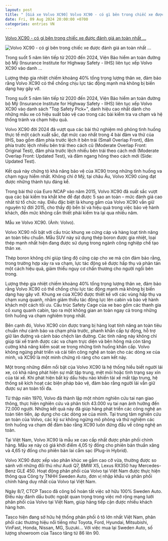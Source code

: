 ```yaml
---
layout: post
title: " [Giá xe Volvo XC90] Volvo XC90 - có gì bên trong chiếc xe được đánh giá an toàn nhất ..."
date: Fri, 09 Aug 2024 20:00:00 +0700
categories: entries VN
---
```

[Volvo XC90 - có gì bên trong chiếc xe được đánh giá an toàn nhất ...](https://vietnambiz.vn/volvo-xc90-co-gi-ben-trong-chiec-xe-duoc-danh-gia-an-toan-nhat-the-gioi-202489153230456.htm)

![Volvo XC90 - có gì bên trong chiếc xe được đánh giá an toàn nhất ...](https://cdn.vietnambiz.vn/1881912202208555/images/2024/08/09/crawl-20240809145811514-20240809145811530-avatar-fb-20240809153230256.jpg?width=600)

Trong suốt 5 năm liên tiếp từ 2020 đến 2024, Viện Bảo hiểm an toàn đường bộ Mỹ (Insurance Institute for Highway Safety - IIHS) liên tục xếp Volvo XC90 vào danh ...

Lượng thép gia nhiệt chiếm khoảng 40% tổng trọng lượng thân xe, đảm bảo rằng Volvo XC90 có thể chống chịu lực tác động mạnh mà không bị biến dạng hay gãy vỡ.

Trong suốt 5 năm liên tiếp từ 2020 đến 2024, Viện Bảo hiểm an toàn đường bộ Mỹ (Insurance Institute for Highway Safety - IIHS) liên tục xếp Volvo XC90 vào danh sách "Top Safety Pick+", danh hiệu cao nhất dành cho những mẫu xe có hiệu suất bảo vệ cao trong các bài kiểm tra va chạm và hệ thống tránh va chạm hiệu quả.

Volvo XC90 đời 2024 đã vượt qua các bài thử nghiệm mô phỏng tình huống thực tế một cách xuất sắc, đạt mức cao nhất trong 4 bài đâm va thử của IIHS, bao gồm đâm phía trước lệch ít bên trái (Small Overlap Front), đâm phía trước lệch nhiều bên trái theo cách cũ (Moderate Overlap Front: Original Test), đâm phía trước lệch nhiều bên trái theo cách mới (Moderate Overlap Front: Updated Test), và đâm ngang hông theo cách mới (Side: Updated Test).

Kết quả này chứng tỏ khả năng bảo vệ của XC90 trong những tình huống va chạm nguy hiểm nhất. Không chỉ ở Mỹ, tại châu Âu, Volvo XC90 cũng đạt được những thành tựu đáng kể.

Trong bài thử của Euro NCAP vào năm 2015, Volvo XC90 đã xuất sắc vượt qua các bài kiểm tra khắt khe để đạt được 5 sao an toàn – mức đánh giá cao nhất từ tổ chức này. Điều đặc biệt là khung gầm của Volvo XC90 vẫn giữ nguyên từ đời 2015, cho thấy độ bền bỉ và hiệu quả trong việc bảo vệ hành khách, đến mức không cần thiết phải kiểm tra lại qua nhiều năm.

Mẫu xe Volvo XC90. (Ảnh: Volvo).

Volvo XC90 nổi bật với cấu trúc khung xe cứng cáp và hàng loạt tính năng an toàn tiêu chuẩn. Mẫu SUV này sử dụng thép boron được gia nhiệt, loại thép mạnh nhất hiện đang được sử dụng trong ngành công nghiệp chế tạo thân xe.

Thép boron không chỉ giúp tăng độ cứng cáp cho xe mà còn đảm bảo rằng, trong trường hợp xảy ra va chạm, lực tác động sẽ được hấp thụ và phân tán một cách hiệu quả, giảm thiểu nguy cơ chấn thương cho người ngồi bên trong.

Lượng thép gia nhiệt chiếm khoảng 40% tổng trọng lượng thân xe, đảm bảo rằng Volvo XC90 có thể chống chịu lực tác động mạnh mà không bị biến dạng hay gãy vỡ. Khung xe của XC90 được thiết kế với các vùng hấp thụ va chạm xung quanh, nhằm giảm thiểu tác động lực lên cabin và bảo vệ hành khách một cách tối ưu. Cấu trúc Safety Cage của xe bao gồm các thanh gia cố xung quanh cabin, tạo ra một không gian an toàn ngay cả trong những tình huống va chạm nghiêm trọng nhất.

Bên cạnh đó, Volvo XC90 còn được trang bị hàng loạt tính năng an toàn tiêu chuẩn như cảnh báo va chạm phía trước, phanh khẩn cấp tự động, hỗ trợ giữ làn đường và cảnh báo chệch làn đường. Các tính năng này không chỉ giúp tài xế tránh được các va chạm trực diện và bên hông mà còn tăng cường khả năng kiểm soát xe trong những tình huống khẩn cấp. Volvo không ngừng phát triển và cải tiến công nghệ an toàn cho các dòng xe của mình, và XC90 là một minh chứng rõ ràng cho cam kết này.

Một trong những điểm nổi bật của Volvo XC90 là hệ thống hiểu biết người lái xe, có khả năng phát hiện sự mất tập trung, mệt mỏi hoặc tình trạng say xỉn của tài xế. Khi phát hiện bất kỳ dấu hiệu nào khiến tài xế mất tập trung, hệ thống sẽ kích hoạt các biện pháp bảo vệ, đảm bảo rằng người lái vẫn giữ được sự an toàn tối đa.

Từ thập niên 1970, Volvo đã thành lập một nhóm nghiên cứu tai nạn giao thông, thực hiện nghiên cứu và phân tích 43.000 vụ tai nạn ảnh hưởng đến 72.000 người. Những kết quả này đã giúp hãng phát triển các công nghệ an toàn tiên tiến, áp dụng cho các dòng xe của mình. Tại trung tâm nghiên cứu an toàn của Volvo, các kỹ sư không ngừng mô phỏng và thử nghiệm các tình huống va chạm để đảm bảo rằng XC90 luôn đứng đầu về công nghệ an toàn.

Tại Việt Nam, Volvo XC90 là mẫu xe cao cấp nhất được phân phối chính hãng. Mẫu xe này có giá khởi điểm 4,05 tỷ đồng cho phiên bản thuần xăng và 4,65 tỷ đồng cho phiên bản lai cắm sạc (Plug-in Hybrid).

Volvo XC90 được xếp vào phân khúc xe gầm cao cỡ vừa, thường được so sánh với những đối thủ như Audi Q7, BMW X5, Lexus RX350 hay Mercedes-Benz GLE 450. Hoạt động phân phối của Volvo tại Việt Nam được thực hiện thông qua Công ty TNHH Sweden Auto, đơn vị nhập khẩu và phân phối chính hãng duy nhất của Volvo tại Việt Nam.

Ngày 8/7, CTCP Tasco đã công bố hoàn tất việc sở hữu 100% Sweden Auto. Điều này đánh dấu bước ngoặt quan trọng trong việc mở rộng mạng lưới phân phối của Volvo tại Việt Nam, giúp hãng tiếp cận được nhiều khách hàng hơn.

Tasco hiện đang sở hữu hệ thống phân phối ô tô lớn nhất Việt Nam, phân phối các thương hiệu nổi tiếng như Toyota, Ford, Hyundai, Mitsubishi, VinFast, Honda, Nissan, MG, Suzuki… Với việc mua lại Sweden Auto, số lượng showroom của Tasco tăng từ 86 lên 90.

